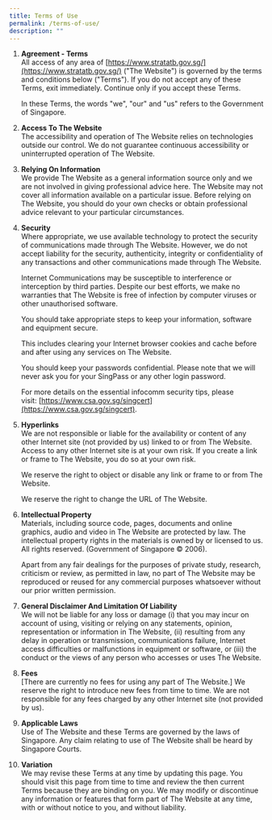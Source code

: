 ```yaml
---
title: Terms of Use
permalink: /terms-of-use/
description: ""
---
```

1.  **Agreement - Terms**   
All access of any area of [https://www.stratatb.gov.sg/](https://www.stratatb.gov.sg/) ("The Website") is governed by the terms and conditions below ("Terms"). If you do not accept any of these Terms, exit immediately. Continue only if you accept these Terms.

	In these Terms, the words "we", "our" and "us" refers to the Government of Singapore.

2.  **Access To The Website**  
    The accessibility and operation of The Website relies on technologies outside our control. We do not guarantee continuous accessibility or uninterrupted operation of The Website.
    
3.  **Relying On Information**  
    We provide The Website as a general information source only and we are not involved in giving professional advice here. The Website may not cover all information available on a particular issue. Before relying on The Website, you should do your own checks or obtain professional advice relevant to your particular circumstances.
    
4.  **Security**  
    Where appropriate, we use available technology to protect the security of communications made through The Website. However, we do not accept liability for the security, authenticity, integrity or confidentiality of any transactions and other communications made through The Website.
    
    Internet Communications may be susceptible to interference or interception by third parties. Despite our best efforts, we make no warranties that The Website is free of infection by computer viruses or other unauthorised software.
    
    You should take appropriate steps to keep your information, software and equipment secure.
    
    This includes clearing your Internet browser cookies and cache before and after using any services on The Website.
    
    You should keep your passwords confidential. Please note that we will never ask you for your SingPass or any other login password.
    
    For more details on the essential infocomm security tips, please visit: [https://www.csa.gov.sg/singcert](https://www.csa.gov.sg/singcert).
    
5.  **Hyperlinks**  
    We are not responsible or liable for the availability or content of any other Internet site (not provided by us) linked to or from The Website. Access to any other Internet site is at your own risk. If you create a link or frame to The Website, you do so at your own risk.
    
    We reserve the right to object or disable any link or frame to or from The Website.
    
    We reserve the right to change the URL of The Website.
    
6.  **Intellectual Property**  
    Materials, including source code, pages, documents and online graphics, audio and video in The Website are protected by law. The intellectual property rights in the materials is owned by or licensed to us. All rights reserved. (Government of Singapore © 2006).
    
    Apart from any fair dealings for the purposes of private study, research, criticism or review, as permitted in law, no part of The Website may be reproduced or reused for any commercial purposes whatsoever without our prior written permission.
    
7.  **General Disclaimer And Limitation Of Liability**  
    We will not be liable for any loss or damage (i) that you may incur on account of using, visiting or relying on any statements, opinion, representation or information in The Website, (ii) resulting from any delay in operation or transmission, communications failure, Internet access difficulties or malfunctions in equipment or software, or (iii) the conduct or the views of any person who accesses or uses The Website.
    
8.  **Fees**  
    \[There are currently no fees for using any part of The Website.\] We reserve the right to introduce new fees from time to time. We are not responsible for any fees charged by any other Internet site (not provided by us).
    
9.  **Applicable Laws**  
    Use of The Website and these Terms are governed by the laws of Singapore. Any claim relating to use of The Website shall be heard by Singapore Courts.
    
10.  **Variation**  
    We may revise these Terms at any time by updating this page. You should visit this page from time to time and review the then current Terms because they are binding on you. We may modify or discontinue any information or features that form part of The Website at any time, with or without notice to you, and without liability.